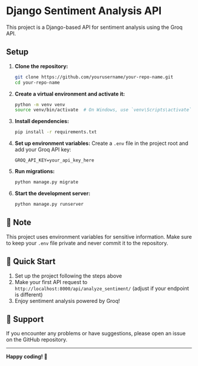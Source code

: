 # Django Sentiment Analysis API

This project is a Django-based API for sentiment analysis using the Groq API.

## Setup

1. **Clone the repository:**
   ```bash
   git clone https://github.com/yourusername/your-repo-name.git
   cd your-repo-name
   ```

2. **Create a virtual environment and activate it:**
   ```bash
   python -m venv venv
   source venv/bin/activate  # On Windows, use `venv\Scripts\activate`
   ```

3. **Install dependencies:**
   ```bash
   pip install -r requirements.txt
   ```

4. **Set up environment variables:**
   Create a `.env` file in the project root and add your Groq API key:
   ```
   GROQ_API_KEY=your_api_key_here
   ```

5. **Run migrations:**
   ```bash
   python manage.py migrate
   ```

6. **Start the development server:**
   ```bash
   python manage.py runserver
   ```

## 📝 Note

This project uses environment variables for sensitive information. Make sure to keep your `.env` file private and never commit it to the repository.

## 🚀 Quick Start

1. Set up the project following the steps above
2. Make your first API request to `http://localhost:8000/api/analyze_sentiment/` (adjust if your endpoint is different)
3. Enjoy sentiment analysis powered by Groq!

## 🤝 Support

If you encounter any problems or have suggestions, please open an issue on the GitHub repository.


---

**Happy coding! 🎉**
